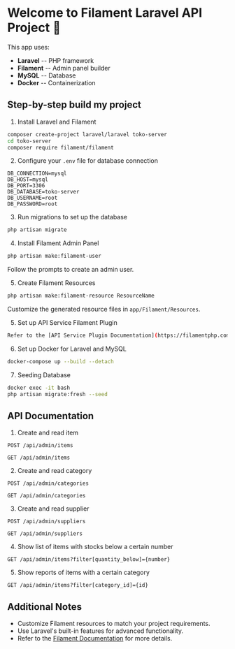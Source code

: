 # Welcome to Filament Laravel API Project :rocket:

This app uses:
- **Laravel** -- PHP framework
- **Filament** -- Admin panel builder
- **MySQL** -- Database
- **Docker** -- Containerization

## Step-by-step build my project

1. Install Laravel and Filament
```sh
composer create-project laravel/laravel toko-server
cd toko-server
composer require filament/filament
```

2. Configure your `.env` file for database connection
```env
DB_CONNECTION=mysql
DB_HOST=mysql
DB_PORT=3306
DB_DATABASE=toko-server
DB_USERNAME=root
DB_PASSWORD=root
```

3. Run migrations to set up the database
```sh
php artisan migrate
```

4. Install Filament Admin Panel
```sh
php artisan make:filament-user
```
Follow the prompts to create an admin user.

5. Create Filament Resources
```sh
php artisan make:filament-resource ResourceName
```
Customize the generated resource files in `app/Filament/Resources`.

5. Set up API Service Filament Plugin

```sh
Refer to the [API Service Plugin Documentation](https://filamentphp.com/plugins/rupadana-api-service) for detailed instructions.
```

6. Set up Docker for Laravel and MySQL
```sh
docker-compose up --build --detach
```

7. Seeding Database
```sh
docker exec -it bash
php artisan migrate:fresh --seed
```

## API Documentation

1. Create and read item

`POST /api/admin/items`

`GET /api/admin/items`

2. Create and read category

`POST /api/admin/categories`

`GET /api/admin/categories`

3. Create and read supplier

`POST /api/admin/suppliers`

`GET /api/admin/suppliers`

4. Show list of items with stocks below a certain number

`GET /api/admin/items?filter[quantity_below]={number}`

5. Show reports of items with a certain category

`GET /api/admin/items?filter[category_id]={id}`



## Additional Notes

- Customize Filament resources to match your project requirements.
- Use Laravel's built-in features for advanced functionality.
- Refer to the [Filament Documentation](https://filamentphp.com/docs) for more details.
